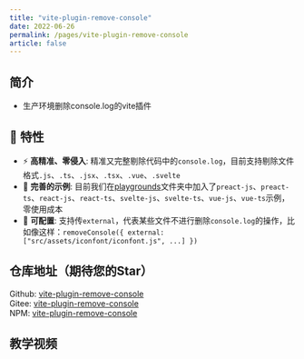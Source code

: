 ```yaml
---
title: "vite-plugin-remove-console"
date: 2022-06-26
permalink: /pages/vite-plugin-remove-console
article: false
---
```


## 简介

-  生产环境删除console.log的vite插件

## 🚀 特性

- ⚡ **高精准、零侵入**: 精准又完整剔除代码中的`console.log`，目前支持剔除文件格式`.js`、`.ts`、`.jsx`、`.tsx`、`.vue`、`.svelte`
- 🧪 **完善的示例**: 目前我们在[playgrounds](https://github.com/xiaoxian521/vite-plugin-remove-console/tree/main/playgrounds)文件夹中加入了`preact-js`、`preact-ts`、`react-js`、`react-ts`、`svelte-js`、`svelte-ts`、`vue-js`、`vue-ts`示例，零使用成本
- 🦾 **可配置**: 支持传`external`，代表某些文件不进行删除`console.log`的操作，比如像这样：`removeConsole({ external: ["src/assets/iconfont/iconfont.js", ...] })`

## 仓库地址（期待您的Star）

Github: [vite-plugin-remove-console](https://github.com/xiaoxian521/vite-plugin-remove-console)   
Gitee: [vite-plugin-remove-console](https://gitee.com/yiming_chang/vite-plugin-remove-console)  
NPM: [vite-plugin-remove-console](https://www.npmjs.com/package/vite-plugin-remove-console)

## 教学视频
